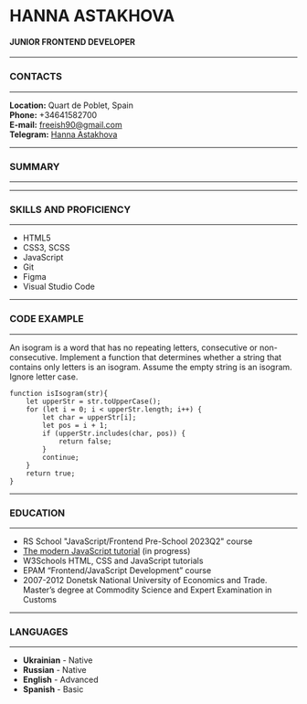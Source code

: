 # HANNA ASTAKHOVA
#### JUNIOR FRONTEND DEVELOPER

***
### CONTACTS
***
**Location:** Quart de Poblet, Spain\
**Phone:** +34641582700\
**E-mail:** freeish90@gmail.com\
**Telegram:** [Hanna Astakhova](t.me/free_ish)

***
### SUMMARY
***

***
### SKILLS AND PROFICIENCY
***
- HTML5
- CSS3, SCSS
- JavaScript
- Git
- Figma
- Visual Studio Code

***
### CODE EXAMPLE
***
An isogram is a word that has no repeating letters, consecutive or non-consecutive. Implement a function that determines whether a string that contains only letters is an isogram. Assume the empty string is an isogram. Ignore letter case.

```
function isIsogram(str){
	let upperStr = str.toUpperCase();
	for (let i = 0; i < upperStr.length; i++) {
		let char = upperStr[i];
		let pos = i + 1;
		if (upperStr.includes(char, pos)) {
			return false;
		}
		continue;
	}
	return true;
}
```

***
### EDUCATION
***
- RS School "JavaScript/Frontend Pre-School 2023Q2" course
- [The modern JavaScript tutorial](<https://javascript.info/>) (in progress)
- W3Schools HTML, CSS and JavaScript tutorials
- EPAM “Frontend/JavaScript Development” course
- 2007-2012	Donetsk National University of Economics and Trade.
Master’s degree at Commodity Science and Expert Examination in Customs

***
### LANGUAGES
***
- **Ukrainian** - Native
- **Russian** - Native
- **English** - Advanced
- **Spanish** - Basic
